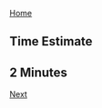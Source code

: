 [Home](./../README.md)
## Time Estimate
## 2 Minutes

[Next](./Exercise-1-Registration-for-the-Labs.md#register-using-signup-link)
